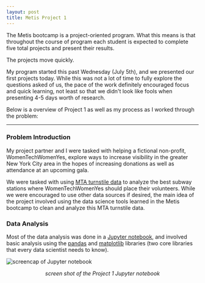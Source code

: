 ```yaml
---
layout: post
title: Metis Project 1
---
```


The Metis bootcamp is a project-oriented program. What this means is that throughout the course of program each student is expected to complete five total projects and present their results.

The projects move quickly.

My program started this past Wednesday (July 5th), and we presented our first projects today. While this was not a lot of time to fully explore the questions asked of us, the pace of the work definitely encouraged focus and quick learning, not least so that we didn't look like fools when presenting 4-5 days worth of research.

Below is a overview of Project 1 as well as my process as I worked through the problem:

---
### Problem Introduction
My project partner and I were tasked with helping a fictional non-profit, WomenTechWomenYes, explore ways to increase visibility in the greater New York City area in the hopes of increasing donations as well as attendance at an upcoming gala.

We were tasked with using [MTA turnstile data](http://web.mta.info/developers/turnstile.html) to analyze the best subway stations where WomenTechWomenYes should place their volunteers. While we were encouraged to use other data sources if desired, the main idea of the project involved using the data science tools learned in the Metis bootcamp to clean and analyze this MTA turnstile data.

### Data Analysis
Most of the data analysis was done in a [Jupyter notebook](http://jupyter-notebook-beginner-guide.readthedocs.io/en/latest/what_is_jupyter.html), and involved basic analysis using the <a href="https://en.wikipedia.org/wiki/Pandas_(software)">pandas</a> and [matplotlib](https://en.wikipedia.org/wiki/Matplotlib) libraries (two core libraries that every data scientist needs to know).

![screencap of Jupyter notebook]({{site.url}}/images/project_1_jupyter_notebook.png)  
<span style="color:blue"><center>*screen shot of the Project 1 Jupyter notebook*</center></span>

